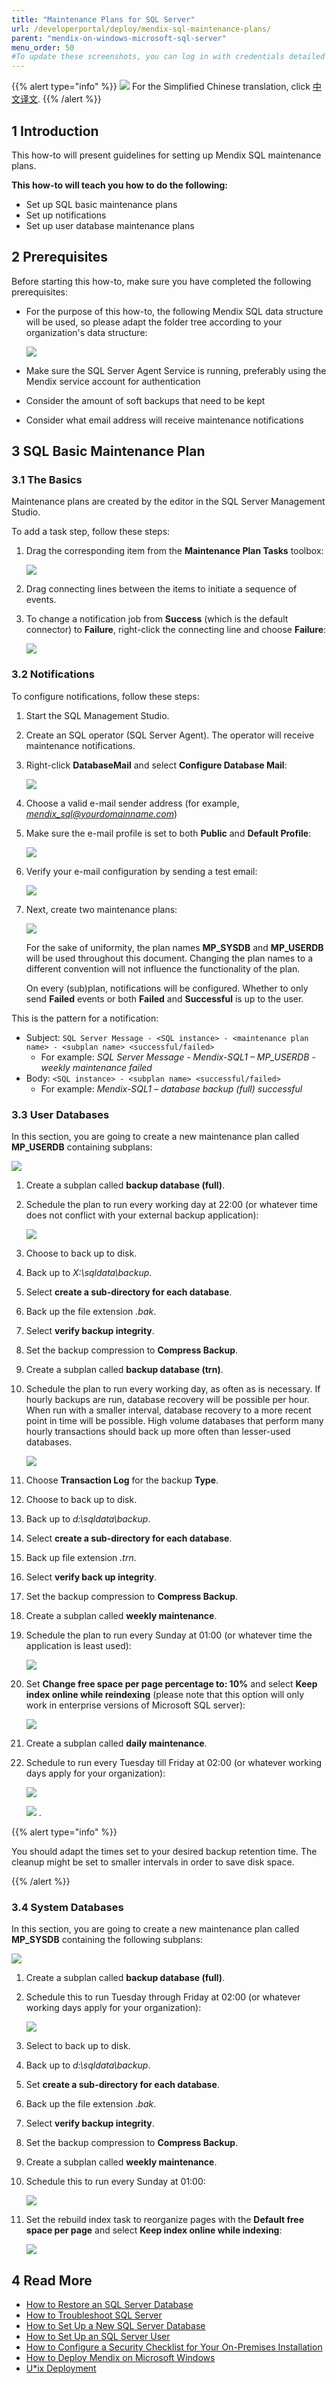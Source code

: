 ```yaml
---
title: "Maintenance Plans for SQL Server"
url: /developerportal/deploy/mendix-sql-maintenance-plans/
parent: "mendix-on-windows-microsoft-sql-server"
menu_order: 50
#To update these screenshots, you can log in with credentials detailed in How to Update Screenshots Using Team Apps.
---
```


{{% alert type="info" %}}
<img src="attachments/chinese-translation/china.png" style="display: inline-block; margin: 0" /> For the Simplified Chinese translation, click [中文译文](https://cdn.mendix.tencent-cloud.com/documentation/developerportal/mendix-sql-maintenance-plans.pdf).
{{% /alert %}}

## 1 Introduction

This how-to will present guidelines for setting up Mendix SQL maintenance plans.

**This how-to will teach you how to do the following:**

* Set up SQL basic maintenance plans
* Set up notifications
* Set up user database maintenance plans

## 2 Prerequisites

Before starting this how-to, make sure you have completed the following prerequisites:

* For the purpose of this how-to, the following Mendix SQL data structure will be used, so please adapt the folder tree according to your organization's data structure:

    ![](/attachments/developerportal/deploy//on-premises-design/deploy-mendix-on-microsoft-windows/mendix-on-windows-microsoft-sql-server/mendix-sql-maintenance-plans/18580650.jpg)

* Make sure the SQL Server Agent Service is running, preferably using the Mendix service account for authentication
* Consider the amount of soft backups that need to be kept
* Consider what email address will receive maintenance notifications

## 3 SQL Basic Maintenance Plan

### 3.1 The Basics

Maintenance plans are created by the editor in the SQL Server Management Studio.

To add a task step, follow these steps:

1. Drag the corresponding item from the **Maintenance Plan Tasks** toolbox:

    ![](/attachments/developerportal/deploy//on-premises-design/deploy-mendix-on-microsoft-windows/mendix-on-windows-microsoft-sql-server/mendix-sql-maintenance-plans/18580649.jpg)

2. Drag connecting lines between the items to initiate a sequence of events.
3. To change a notification job from **Success** (which is the default connector) to **Failure**, right-click the connecting line and choose **Failure**:

    ![](/attachments/developerportal/deploy//on-premises-design/deploy-mendix-on-microsoft-windows/mendix-on-windows-microsoft-sql-server/mendix-sql-maintenance-plans/18580648.jpg)

### 3.2 Notifications

To configure notifications, follow these steps:

1. Start the SQL Management Studio.
2. Create an SQL operator (SQL Server Agent). The operator will receive maintenance notifications.
3. Right-click **DatabaseMail** and select **Configure Database Mail**:

    ![](/attachments/developerportal/deploy//on-premises-design/deploy-mendix-on-microsoft-windows/mendix-on-windows-microsoft-sql-server/mendix-sql-maintenance-plans/18580653.png)

4. Choose a valid e-mail sender address (for example, *mendix_sql@yourdomainname.com*)
5. Make sure the e-mail profile is set to both **Public** and **Default Profile**:

    ![](/attachments/developerportal/deploy//on-premises-design/deploy-mendix-on-microsoft-windows/mendix-on-windows-microsoft-sql-server/mendix-sql-maintenance-plans/18580663.png)

6. Verify your e-mail configuration by sending a test email:

    ![](/attachments/developerportal/deploy//on-premises-design/deploy-mendix-on-microsoft-windows/mendix-on-windows-microsoft-sql-server/mendix-sql-maintenance-plans/18580662.png)

7. Next, create two maintenance plans:

    ![](/attachments/developerportal/deploy//on-premises-design/deploy-mendix-on-microsoft-windows/mendix-on-windows-microsoft-sql-server/mendix-sql-maintenance-plans/18580661.png)

    For the sake of uniformity, the plan names **MP_SYSDB** and **MP_USERDB** will be used throughout this document. Changing the plan names to a different convention will not influence the functionality of the plan.

    On every (sub)plan, notifications will be configured. Whether to only send **Failed** events or both **Failed** and **Successful** is up to the user.

This is the pattern for a notification:

* Subject: `SQL Server Message - <SQL instance> - <maintenance plan name> - <subplan name> <successful/failed>`
    * For example: *SQL Server Message - Mendix-SQL1 – MP_USERDB - weekly maintenance failed*
* Body: `<SQL instance> - <subplan name> <successful/failed>`
    * For example: *Mendix-SQL1 – database backup (full) successful*

### 3.3 User Databases

In this section, you are going to create a new maintenance plan called **MP_USERDB** containing subplans:

![](/attachments/developerportal/deploy//on-premises-design/deploy-mendix-on-microsoft-windows/mendix-on-windows-microsoft-sql-server/mendix-sql-maintenance-plans/18580660.png)

1. Create a subplan called **backup database (full)**.
2. Schedule the plan to run every working day at 22:00 (or whatever time does not conflict with your external backup application):

    ![](/attachments/developerportal/deploy//on-premises-design/deploy-mendix-on-microsoft-windows/mendix-on-windows-microsoft-sql-server/mendix-sql-maintenance-plans/18580667.png)

3. Choose to back up to disk.
4. Back up to *X:\sqldata\backup*.
5. Select **create a sub-directory for each database**.
6. Back up the file extension *.bak*.
7. Select **verify backup integrity**.
8. Set the backup compression to **Compress Backup**.
9. Create a subplan called **backup database (trn)**.
10. Schedule the plan to run every working day, as often as is necessary. If hourly backups are run, database recovery will be possible per hour. When run with a smaller interval, database recovery to a more recent point in time will be possible. High volume databases that perform many hourly transactions should back up more often than lesser-used databases.

    ![](/attachments/developerportal/deploy//on-premises-design/deploy-mendix-on-microsoft-windows/mendix-on-windows-microsoft-sql-server/mendix-sql-maintenance-plans/18580666.png)

11. Choose **Transaction Log** for the backup **Type**.
12. Choose to back up to disk.
13. Back up to *d:\sqldata\backup*.
14. Select **create a sub-directory for each database**.
15. Back up file extension *.trn*.
16. Select **verify back up integrity**.
17. Set the backup compression to **Compress Backup**.
18. Create a subplan called **weekly maintenance**.
19. Schedule the plan to run every Sunday at 01:00 (or whatever time the application is least used):

    ![](/attachments/developerportal/deploy//on-premises-design/deploy-mendix-on-microsoft-windows/mendix-on-windows-microsoft-sql-server/mendix-sql-maintenance-plans/18580665.png)

20. Set **Change free space per page percentage to: 10%** and select **Keep index online while reindexing** (please note that this option will only work in enterprise versions of Microsoft SQL server):

    ![](/attachments/developerportal/deploy//on-premises-design/deploy-mendix-on-microsoft-windows/mendix-on-windows-microsoft-sql-server/mendix-sql-maintenance-plans/18580659.png)

21. Create a subplan called **daily maintenance**.
22. Schedule to run every Tuesday till Friday at 02:00 (or whatever working days apply for your organization):

    ![](/attachments/developerportal/deploy//on-premises-design/deploy-mendix-on-microsoft-windows/mendix-on-windows-microsoft-sql-server/mendix-sql-maintenance-plans/18580668.png)

    ![](/attachments/developerportal/deploy//on-premises-design/deploy-mendix-on-microsoft-windows/mendix-on-windows-microsoft-sql-server/mendix-sql-maintenance-plans/18580658.png) .

{{% alert type="info" %}}

You should adapt the times set to your desired backup retention time. The cleanup might be set to smaller intervals in order to save disk space.

{{% /alert %}}

### 3.4 System Databases

In this section, you are going to create a new maintenance plan called **MP_SYSDB** containing the following subplans:

![](/attachments/developerportal/deploy//on-premises-design/deploy-mendix-on-microsoft-windows/mendix-on-windows-microsoft-sql-server/mendix-sql-maintenance-plans/18580652.png)

1. Create a subplan called **backup database (full)**.
2. Schedule this to run Tuesday through Friday at 02:00 (or whatever working days apply for your organization):

    ![](/attachments/developerportal/deploy//on-premises-design/deploy-mendix-on-microsoft-windows/mendix-on-windows-microsoft-sql-server/mendix-sql-maintenance-plans/18580654.png)

3. Select to back up to disk.
4. Back up to *d:\sqldata\backup*.
5. Set **create a sub-directory for each database**.
6. Back up the file extension *.bak*.
7. Select **verify backup integrity**.
8. Set the backup compression to **Compress Backup**.
9. Create a subplan called **weekly maintenance**.
10. Schedule this to run every Sunday at 01:00:

    ![](/attachments/developerportal/deploy//on-premises-design/deploy-mendix-on-microsoft-windows/mendix-on-windows-microsoft-sql-server/mendix-sql-maintenance-plans/18580651.png)

11. Set the rebuild index task to reorganize pages with the **Default free space per page** and select **Keep index online while indexing**:

    ![](/attachments/developerportal/deploy//on-premises-design/deploy-mendix-on-microsoft-windows/mendix-on-windows-microsoft-sql-server/mendix-sql-maintenance-plans/18580655.png)

## 4 Read More

* [How to Restore an SQL Server Database](/developerportal/deploy/restoring-a-sql-server-database/)
* [How to Troubleshoot SQL Server](/developerportal/deploy/troubleshooting-sql-server/)
* [How to Set Up a New SQL Server Database](/developerportal/deploy/setting-up-a-new-sql-server-database/)
* [How to Set Up an SQL Server User](/developerportal/deploy/setting-up-a-sql-server-user/)
* [How to Configure a Security Checklist for Your On-Premises Installation](/developerportal/deploy/security-checklist-for-your-on-premises-installation/)
* [How to Deploy Mendix on Microsoft Windows](/developerportal/deploy/deploy-mendix-on-microsoft-windows/)
* [U*ix Deployment](/developerportal/deploy/unix-like/)
